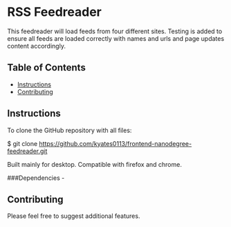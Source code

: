 # RSS Feedreader
This feedreader will load feeds from four different sites. Testing is added to ensure all feeds are loaded correctly with names and urls and page updates content accordingly. 


## Table of Contents

* [Instructions](#instructions)
* [Contributing](#contributing)

## Instructions
To clone the GitHub repository with all files:

$ git clone https://github.com/kyates0113/frontend-nanodegree-feedreader.git

Built mainly for desktop.
Compatible with firefox and chrome.


###Dependencies - 
<link rel="stylesheet" href="http://fonts.googleapis.com/css?family=Roboto:400,100,300,700">
<link rel="stylesheet" href="css/normalize.css">
<link rel="stylesheet" href="css/icomoon.css">
<link rel="stylesheet" href="css/style.css">
<link rel="stylesheet" href="jasmine/lib/jasmine-2.1.2/jasmine.css">
<script src="jasmine/lib/jasmine-2.1.2/jasmine.js"></script>
<script src="jasmine/lib/jasmine-2.1.2/jasmine-html.js"></script>
<script src="jasmine/lib/jasmine-2.1.2/boot.js"></script>
<script src="http://ajax.googleapis.com/ajax/libs/jquery/2.1.1/jquery.min.js"></script>
<script src="http://cdn.jsdelivr.net/handlebarsjs/2.0.0/handlebars.min.js"></script>
<script src="http://google.com/jsapi"></script>
<script src="js/app.js"></script>


## Contributing
Please feel free to suggest additional features. 